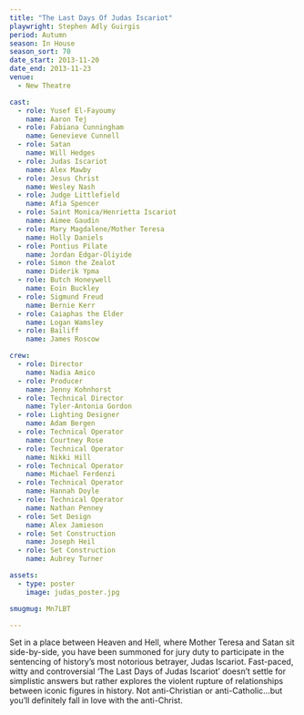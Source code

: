 ```yaml
---
title: "The Last Days Of Judas Iscariot"
playwright: Stephen Adly Guirgis
period: Autumn
season: In House
season_sort: 70
date_start: 2013-11-20
date_end: 2013-11-23
venue:
  - New Theatre

cast:
  - role: Yusef El-Fayoumy
    name: Aaron Tej
  - role: Fabiana Cunningham
    name: Genevieve Cunnell
  - role: Satan
    name: Will Hedges
  - role: Judas Iscariot
    name: Alex Mawby
  - role: Jesus Christ
    name: Wesley Nash
  - role: Judge Littlefield
    name: Afia Spencer
  - role: Saint Monica/Henrietta Iscariot
    name: Aimee Gaudin
  - role: Mary Magdalene/Mother Teresa
    name: Holly Daniels
  - role: Pontius Pilate
    name: Jordan Edgar-Oliyide
  - role: Simon the Zealot
    name: Diderik Ypma
  - role: Butch Honeywell
    name: Eoin Buckley
  - role: Sigmund Freud
    name: Bernie Kerr
  - role: Caiaphas the Elder
    name: Logan Wamsley
  - role: Bailiff
    name: James Roscow

crew:
  - role: Director
    name: Nadia Amico
  - role: Producer
    name: Jenny Kohnhorst
  - role: Technical Director
    name: Tyler-Antonia Gordon
  - role: Lighting Designer
    name: Adam Bergen
  - role: Technical Operator
    name: Courtney Rose
  - role: Technical Operator
    name: Nikki Hill
  - role: Technical Operator
    name: Michael Ferdenzi
  - role: Technical Operator
    name: Hannah Doyle
  - role: Technical Operator
    name: Nathan Penney
  - role: Set Design
    name: Alex Jamieson
  - role: Set Construction
    name: Joseph Heil
  - role: Set Construction
    name: Aubrey Turner

assets:
  - type: poster
    image: judas_poster.jpg

smugmug: Mn7LBT

---
```

Set in a place between Heaven and Hell, where Mother Teresa and Satan sit side-by-side, you have been summoned for jury duty to participate in the sentencing of history’s most notorious betrayer, Judas Iscariot. Fast-paced, witty and controversial ‘The Last Days of Judas Iscariot’ doesn’t settle for simplistic answers but rather explores the violent rupture of relationships between iconic figures in history. Not anti-Christian or anti-Catholic…but you’ll definitely fall in love with the anti-Christ.
